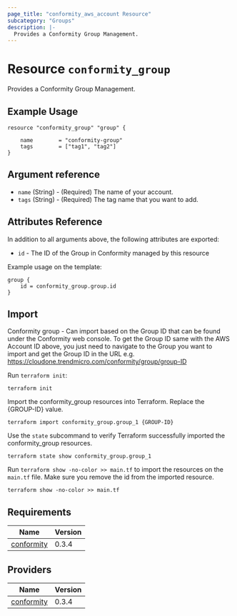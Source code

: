 ```yaml
---
page_title: "conformity_aws_account Resource"
subcategory: "Groups"
description: |-
  Provides a Conformity Group Management.
---
```


# Resource `conformity_group`
Provides a Conformity Group Management.

## Example Usage
```hcl
resource "conformity_group" "group" {

    name        = "conformity-group"
    tags        = ["tag1", "tag2"]
}
```

## Argument reference
 - `name` (String) - (Required) The name of your account.
 - `tags` (String) - (Required) The tag name that you want to add.

## Attributes Reference

In addition to all arguments above, the following attributes are exported:

 - `id` - The ID of the Group in Conformity managed by this resource

Example usage on the template:

```hcl
group {
    id = conformity_group.group.id
}
```

## Import
Conformity group - Can import based on the Group ID that can be found under the Conformity web console.
To get the Group ID same with the AWS Account ID above, you just need to navigate to the Group you want to import and get the
Group ID in the URL e.g. https://cloudone.trendmicro.com/conformity/group/group-ID

Run `terraform init`:
```hcl
terraform init
```

Import the conformity_group resources into Terraform. Replace the {GROUP-ID} value.
```hcl
terraform import conformity_group.group_1 {GROUP-ID}
```

Use the `state` subcommand to verify Terraform successfully imported the conformity_group resources.
```hcl
terraform state show conformity_group.group_1
```

Run `terraform show -no-color >> main.tf` to import the resources on the `main.tf` file. Make sure you remove the id from the imported resource.
```hcl
terraform show -no-color >> main.tf
```

## Requirements

| Name | Version |
|------|---------|
| <a name="requirement_conformity"></a> [conformity](#requirement\_conformity) | 0.3.4 |

## Providers

| Name | Version |
|------|---------|
| <a name="provider_conformity"></a> [conformity](#provider\_conformity) | 0.3.4 |